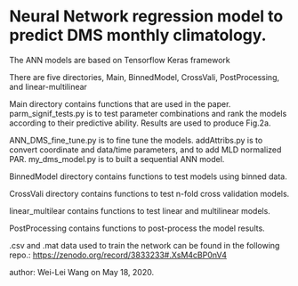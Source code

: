# Neural Network regression model to predict DMS monthly climatology.

The ANN models are based on Tensorflow Keras framework

There are five directories, Main, BinnedModel, CrossVali, PostProcessing,
and linear-multilinear

Main directory contains functions that are used in the paper.
parm_signif_tests.py is to test parameter combinations and rank the models
according to their predictive ability.
Results are used to produce Fig.2a.

ANN_DMS_fine_tune.py is to fine tune the models.
addAttribs.py is to convert coordinate and data/time parameters, and to add
MLD normalized PAR.
my_dms_model.py is to built a sequential ANN model.

BinnedModel directory contains functions to test models using binned data.

CrossVali directory contains functions to test n-fold cross validation  models.

linear_multilear contains functions to test linear and multilinear models.

PostProcessing contains functions to post-process the model results.

.csv and .mat data used to train the network can be found in the following
repo.: https://zenodo.org/record/3833233#.XsM4cBP0nV4

author: Wei-Lei Wang on May 18, 2020.